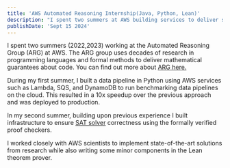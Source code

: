 ```yaml
---
title: 'AWS Automated Reasoning Internship(Java, Python, Lean)'
description: "I spent two summers at AWS building services to deliver software verifications tools at scale."
publishDate: 'Sept 15 2024'
---
```


I spent two summers (2022,2023) working at the Automated Reasoning Group (ARG) at AWS. The ARG group uses decades of research in programming languages and formal methods to deliver mathematical guarantees about code. You can find out more about [ARG here.](https://aws.amazon.com/what-is/automated-reasoning/)



During my first summer, I built a data pipeline in Python using AWS services such as Lambda, SQS, and DynamoDB to run benchmarking data pipelines on the cloud. This resulted in a 10x speedup over the previous approach and was deployed to production.

In my second summer, building upon previous experience I built infrastructure to ensure [SAT solver](https://en.wikipedia.org/wiki/SAT_solver#:~:text=In%20computer%20science%20and%20formal,solve%20the%20Boolean%20satisfiability%20problem.) correctness using the formally verified proof checkers.

I worked closely with AWS scientists to implement state-of-the-art solutions from research while also writing some minor components in the Lean theorem prover. 